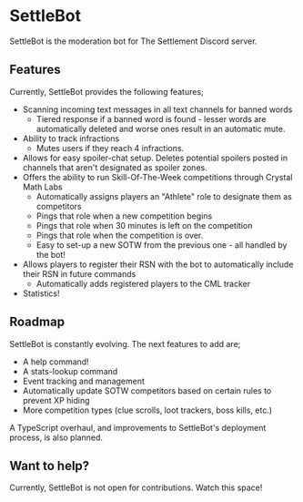 # SettleBot
SettleBot is the moderation bot for The Settlement Discord server.

## Features
Currently, SettleBot provides the following features;
* Scanning incoming text messages in all text channels for banned words
    * Tiered response if a banned word is found - lesser words are automatically deleted and worse ones result in an automatic mute.
* Ability to track infractions
    * Mutes users if they reach 4 infractions.
* Allows for easy spoiler-chat setup. Deletes potential spoilers posted in channels that aren't designated as spoiler zones.
* Offers the ability to run Skill-Of-The-Week competitions through Crystal Math Labs
    * Automatically assigns players an "Athlete" role to designate them as competitors
    * Pings that role when a new competition begins
    * Pings that role when 30 minutes is left on the competition
    * Pings that role when the competition is over.
    * Easy to set-up a new SOTW from the previous one - all handled by the bot!
* Allows players to register their RSN with the bot to automatically include their RSN in future commands
    * Automatically adds registered players to the CML tracker
* Statistics!

## Roadmap
SettleBot is constantly evolving. The next features to add are;
* A help command!
* A stats-lookup command
* Event tracking and management
* Automatically update SOTW competitors based on certain rules to prevent XP hiding
* More competition types (clue scrolls, loot trackers, boss kills, etc.)

A TypeScript overhaul, and improvements to SettleBot's deployment process, is also planned.

## Want to help?
Currently, SettleBot is not open for contributions. Watch this space!